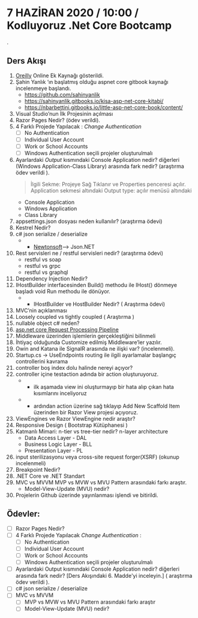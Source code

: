 # 7  HAZİRAN 2020 / 10:00 / Kodluyoruz .Net Core Bootcamp
.
## Ders Akışı 
1. [Oreilly](https://www.oreilly.com/) Online Ek Kaynağı gösterildi.
2. Şahin Yanlık ‘ın başlatmış olduğu aspnet core gitbook kaynağı incelenmeye başlandı.
   - https://github.com/sahinyanlik
   - https://sahinyanlik.gitbooks.io/kisa-asp-net-core-kitabi/
   - https://nbarbettini.gitbooks.io/little-asp-net-core-book/content/
3. Visual Studio’nun İlk Projesinin açılması
4. Razor Pages Nedir? (ödev verildi).
5. 4 Farklı Projede Yapılacak : *Change Authentication*
   - [ ] No Authentication
   - [ ] Individual User Account 
   - [ ] Work or School Accounts
   - [ ] Windows Authentication seçili projeler oluşturulmalı <br/>
6. Ayarlardaki *Output* kısmındaki Console Application nedir? diğerleri (Windows Application-Class Library)  arasında fark nedir?
 (araştırma ödev verildi ).
   > İlgili Sekme: Projeye Sağ Tıklanır ve Properties penceresi açılır. Application sekmesi altındaki Output type: açılır menüsü altındaki
   - Console Application
   - Windows Application
   - Class Library
7. appsettings.json dosyası neden kullanılır? (araştırma ödevi)
8. Kestrel Nedir?
9. c# json serialize / deserialize
    - * [Newtonsoft](https://www.newtonsoft.com/json)--> Json.NET
10. Rest servisleri ne / restful servisleri nedir? (araştırma ödevi)
    - restful vs soap
    - restful vs grpc
    - restful vs graphql
11. Dependency Injection Nedir?
12. IHostBuilder interfacesinden Build() methodu ile IHost() dönmeye başladı void Run methodu ile dönüyor.
    - * IHostBuilder ve HostBuilder Nedir? ( Araştırma ödevi)
13. MVC’nin açıklanması
14. Loosely coupled vs tightly coupled ( Araştırma )
15. nullable object c# neden?
16. [asp.net core Request Processing Pipeline](https://dotnettutorials.net/lesson/asp-net-core-request-processing-pipeline/#:~:text=The%20ASP.NET%20Core%20request%20processing%20pipeline%20consists%20of%20a,component%20using%20the%20next%20delegate.)
17. Middleware üzerinden işlemlerin gerçekleştiğini bilinmeli
18. İhtiyaç olduğunda Customize edilmiş Middleware’ler yazılır.
19. Owin and Katana ile SignalR arasında ne ilişki var? (incelenmeli).
20. Startup.cs -> UseEndpoints routing ile ilgili ayarlamalar başlangıç controllerini kavrama
21. controller boş index dolu halinde nereyi açıyor?
22. controller içine testaction adında bir action oluşturuyoruz.
    - * ilk aşamada view ini oluşturmayıp bir hata alıp çıkan hata kısımlarını inceliyoruz
    - * ardından action üzerine sağ tıklayıp Add New Scaffold Item üzerinden bir Razor View  projesi açıyoruz.
23. ViewEngines ve Razor ViewEngine nedir araştır?
24. Responsive Design ( Bootstrap Kütüphanesi ) <br/>
25. Katmanlı Mimari: n-tier vs tree-tier nedir? n-layer architecture
    - Data Access Layer - DAL 
    - Business Logic Layer - BLL
    - Presentation Layer - PL
26. input sterilizasyonu veya cross-site request forger(XSRF) (okunup incelenmeli)
27. Breakpoint Nedir?
28. .NET Core ve .NET Standart
29. MVC vs MVVM  MVP vs MVW vs MVU Pattern arasındaki farkı araştır.
    - Model-View-Update (MVU) nedir? <br/> 
30. Projelerin Github üzerinde yayınlanması işlendi ve bitirildi.

## Ödevler:
- [ ] Razor Pages Nedir?
- [ ] 4 Farklı Projede Yapılacak *Change Authentication* :
  - [ ] No Authentication
  - [ ] Individual User Account
  - [ ] Work or School Accounts
  - [ ] Windows Authentication seçili projeler oluşturulmalı
- [ ] Ayarlardaki Output kısmındaki Console Application nedir? diğerleri arasında fark nedir? [Ders Akışındaki 6. Madde'yi inceleyin.] ( araştırma ödev verildi ).
- [ ] c# json serialize / deserialize
- [ ] MVC vs MVVM
   - [ ] MVP vs MVW vs MVU Pattern arasındaki farkı araştır
   - [ ] Model-View-Update (MVU) nedir?
